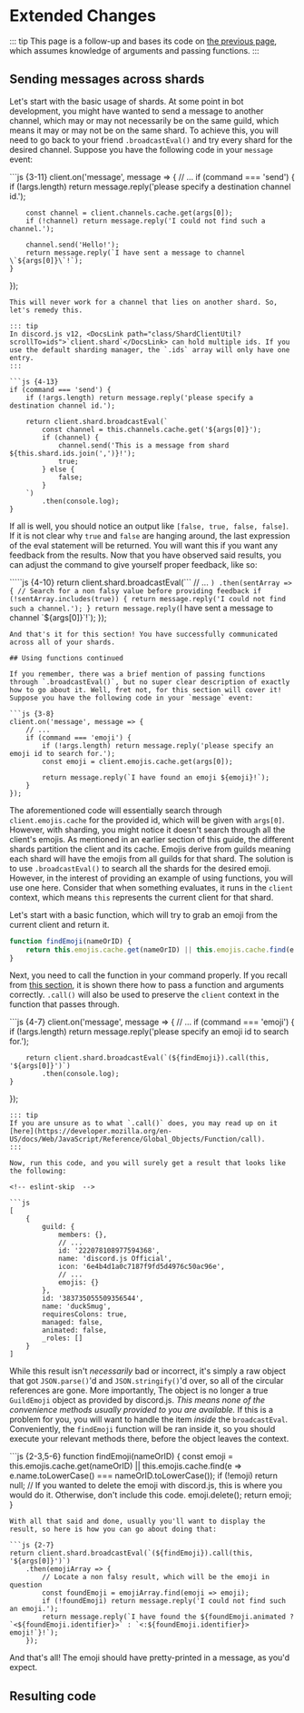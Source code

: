 # Extended Changes

::: tip This page is a follow-up and bases its code on [the previous page](https://github.com/zachjmurphy/guide/tree/9925b2dac70a223dd2dbb549ce57ddb5515bcbc0/sharding/additional-information.md), which assumes knowledge of arguments and passing functions. :::

## Sending messages across shards

Let's start with the basic usage of shards. At some point in bot development, you might have wanted to send a message to another channel, which may or may not necessarily be on the same guild, which means it may or may not be on the same shard. To achieve this, you will need to go back to your friend `.broadcastEval()` and try every shard for the desired channel. Suppose you have the following code in your `message` event:

\`\`\`js {3-11} client.on\('message', message =&gt; { // ... if \(command === 'send'\) { if \(!args.length\) return message.reply\('please specify a destination channel id.'\);

```text
    const channel = client.channels.cache.get(args[0]);
    if (!channel) return message.reply('I could not find such a channel.');

    channel.send('Hello!');
    return message.reply(`I have sent a message to channel \`${args[0]}\`!`);
}
```

}\);

```text
This will never work for a channel that lies on another shard. So, let's remedy this.

::: tip
In discord.js v12, <DocsLink path="class/ShardClientUtil?scrollTo=ids">`client.shard`</DocsLink> can hold multiple ids. If you use the default sharding manager, the `.ids` array will only have one entry.
:::

```js {4-13}
if (command === 'send') {
    if (!args.length) return message.reply('please specify a destination channel id.');

    return client.shard.broadcastEval(`
        const channel = this.channels.cache.get('${args[0]}');
        if (channel) {
            channel.send('This is a message from shard ${this.shard.ids.join(',')}!');
            true;
        } else {
            false;
        }
    `)
        .then(console.log);
}
```

If all is well, you should notice an output like `[false, true, false, false]`. If it is not clear why `true` and `false` are hanging around, the last expression of the eval statement will be returned. You will want this if you want any feedback from the results. Now that you have observed said results, you can adjust the command to give yourself proper feedback, like so:

`````js {4-10} return client.shard.broadcastEval(``` // ... `) .then(sentArray => { // Search for a non falsy value before providing feedback if (!sentArray.includes(true)) { return message.reply('I could not find such a channel.'); } return message.reply(`I have sent a message to channel \`${args\[0\]}\`!\`\); }\);

```text
And that's it for this section! You have successfully communicated across all of your shards.

## Using functions continued

If you remember, there was a brief mention of passing functions through `.broadcastEval()`, but no super clear description of exactly how to go about it. Well, fret not, for this section will cover it! Suppose you have the following code in your `message` event:

```js {3-8}
client.on('message', message => {
    // ...
    if (command === 'emoji') {
        if (!args.length) return message.reply('please specify an emoji id to search for.');
        const emoji = client.emojis.cache.get(args[0]);

        return message.reply(`I have found an emoji ${emoji}!`);
    }
});
```

The aforementioned code will essentially search through `client.emojis.cache` for the provided id, which will be given with `args[0]`. However, with sharding, you might notice it doesn't search through all the client's emojis. As mentioned in an earlier section of this guide, the different shards partition the client and its cache. Emojis derive from guilds meaning each shard will have the emojis from all guilds for that shard. The solution is to use `.broadcastEval()` to search all the shards for the desired emoji. However, in the interest of providing an example of using functions, you will use one here. Consider that when something evaluates, it runs in the `client` context, which means `this` represents the current client for that shard.

Let's start with a basic function, which will try to grab an emoji from the current client and return it.

```javascript
function findEmoji(nameOrID) {
    return this.emojis.cache.get(nameOrID) || this.emojis.cache.find(e => e.name.toLowerCase() === nameOrID.toLowerCase());
}
```

Next, you need to call the function in your command properly. If you recall from [this section](https://github.com/zachjmurphy/guide/tree/9925b2dac70a223dd2dbb549ce57ddb5515bcbc0/sharding/additional-information.md#eval-arguments), it is shown there how to pass a function and arguments correctly. `.call()` will also be used to preserve the `client` context in the function that passes through.

\`\`\`js {4-7} client.on\('message', message =&gt; { // ... if \(command === 'emoji'\) { if \(!args.length\) return message.reply\('please specify an emoji id to search for.'\);

```text
    return client.shard.broadcastEval(`(${findEmoji}).call(this, '${args[0]}')`)
        .then(console.log);
}
```

}\);

```text
::: tip
If you are unsure as to what `.call()` does, you may read up on it [here](https://developer.mozilla.org/en-US/docs/Web/JavaScript/Reference/Global_Objects/Function/call).
:::

Now, run this code, and you will surely get a result that looks like the following:

<!-- eslint-skip  -->

```js
[
    { 
        guild: { 
            members: {},
            // ...
            id: '222078108977594368',
            name: 'discord.js Official',
            icon: '6e4b4d1a0c7187f9fd5d4976c50ac96e',
            // ...
            emojis: {} 
        },
        id: '383735055509356544',
        name: 'duckSmug',
        requiresColons: true,
        managed: false,
        animated: false,
        _roles: []
    }
]
```

While this result isn't _necessarily_ bad or incorrect, it's simply a raw object that got `JSON.parse()`'d and `JSON.stringify()`'d over, so all of the circular references are gone. More importantly, The object is no longer a true `GuildEmoji` object as provided by discord.js. _This means none of the convenience methods usually provided to you are available._ If this is a problem for you, you will want to handle the item _inside_ the `broadcastEval`. Conveniently, the `findEmoji` function will be ran inside it, so you should execute your relevant methods there, before the object leaves the context.

\`\`\`js {2-3,5-6} function findEmoji\(nameOrID\) { const emoji = this.emojis.cache.get\(nameOrID\) \|\| this.emojis.cache.find\(e =&gt; e.name.toLowerCase\(\) === nameOrID.toLowerCase\(\)\); if \(!emoji\) return null; // If you wanted to delete the emoji with discord.js, this is where you would do it. Otherwise, don't include this code. emoji.delete\(\); return emoji; }

```text
With all that said and done, usually you'll want to display the result, so here is how you can go about doing that:

```js {2-7}
return client.shard.broadcastEval(`(${findEmoji}).call(this, '${args[0]}')`)
    .then(emojiArray => {
        // Locate a non falsy result, which will be the emoji in question
        const foundEmoji = emojiArray.find(emoji => emoji);
        if (!foundEmoji) return message.reply('I could not find such an emoji.');
        return message.reply(`I have found the ${foundEmoji.animated ? `<${foundEmoji.identifier}>` : `<:${foundEmoji.identifier}> emoji!`}!`);
    });
```

And that's all! The emoji should have pretty-printed in a message, as you'd expect.

## Resulting code

